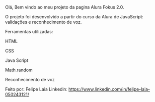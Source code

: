 Olá, Bem vindo ao meu projeto da pagina Alura Fokus 2.0.

O projeto foi desenvolvido a partir do curso da Alura de JavaScript: validações e reconhecimento de voz.

Ferramentas utilizadas:

HTML

CSS

Java Script

Math.random

Reconhecimento de voz

Feito por: Felipe Laia Linkedin: https://www.linkedin.com/in/felipe-laia-050243121/